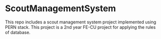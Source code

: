 # ScoutManagementSystem
This repo includes a scout management system project implemented using PERN stack. This project is a 2nd year FE-CU project for applying the rules of database.
